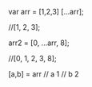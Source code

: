 var arr = [1,2,3]
[...arr];

//[1, 2, 3];

arr2 = [0, ...arr, 8];

//[0, 1, 2, 3, 8];


[a,b] = arr
// a 1
// b 2
